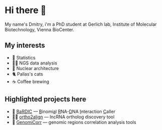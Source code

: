 # Hi there 👋

My name's Dmitry, i'm a PhD student at Gerlich lab, Institute of Molecular Biotechnology, Vienna BioCenter.

## My interests
- 🧮 Statistics
- 🧑‍💻 NGS data analysis
- 🧫 Nuclear architecture
- 🐈 Pallas's cats
- ☕ Coffee brewing

## Highlighted projects here
- 🧬 [BaRDIC](https://github.com/dmitrymyl/BaRDIC) &mdash; <ins>B</ins>inomi<ins>a</ins>l <ins>R</ins>NA-<ins>D</ins>NA <ins>I</ins>nteraction <ins>C</ins>aller
- 🧑‍💻 [ortho2align](https://github.com/dmitrymyl/ortho2align) &mdash; lncRNA ortholog discovery tool
- 🔢 [GenomiCorr](https://github.com/dmitrymyl/GenomiCorr) &mdash; genomic regions correlation analysis tools
